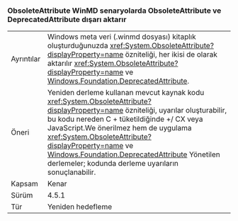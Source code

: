 ### <a name="obsoleteattribute-exports-as-both-obsoleteattribute-and-deprecatedattribute-in-winmd-scenarios"></a>ObsoleteAttribute WinMD senaryolarda ObsoleteAttribute ve DeprecatedAttribute dışarı aktarır

|   |   |
|---|---|
|Ayrıntılar|Windows meta veri (.winmd dosyası) kitaplık oluşturduğunuzda <xref:System.ObsoleteAttribute?displayProperty=name> özniteliği, her ikisi de olarak aktarılır <xref:System.ObsoleteAttribute?displayProperty=name> ve [Windows.Foundation.DeprecatedAttribute](https://docs.microsoft.com/uwp/api/windows.foundation.metadata.deprecatedattribute).|
|Öneri|Yeniden derleme kullanan mevcut kaynak kodu <xref:System.ObsoleteAttribute?displayProperty=name> özniteliği, uyarılar oluşturabilir, bu kodu nereden C + tüketildiğinde +/ CX veya JavaScript.We önerilmez hem de uygulama <xref:System.ObsoleteAttribute?displayProperty=name> ve [ Windows.Foundation.DeprecatedAttribute](https://docs.microsoft.com/uwp/api/windows.foundation.metadata.deprecatedattribute) Yönetilen derlemeler; kodunda derleme uyarıların sonuçlanabilir.|
|Kapsam|Kenar|
|Sürüm|4.5.1|
|Tür|Yeniden hedefleme|

